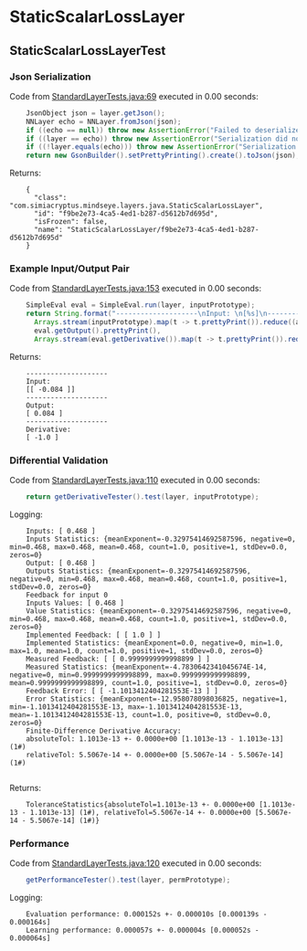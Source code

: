 # StaticScalarLossLayer
## StaticScalarLossLayerTest
### Json Serialization
Code from [StandardLayerTests.java:69](../../../../../../../src/main/java/com/simiacryptus/mindseye/test/StandardLayerTests.java#L69) executed in 0.00 seconds: 
```java
    JsonObject json = layer.getJson();
    NNLayer echo = NNLayer.fromJson(json);
    if ((echo == null)) throw new AssertionError("Failed to deserialize");
    if ((layer == echo)) throw new AssertionError("Serialization did not copy");
    if ((!layer.equals(echo))) throw new AssertionError("Serialization not equal");
    return new GsonBuilder().setPrettyPrinting().create().toJson(json);
```

Returns: 

```
    {
      "class": "com.simiacryptus.mindseye.layers.java.StaticScalarLossLayer",
      "id": "f9be2e73-4ca5-4ed1-b287-d5612b7d695d",
      "isFrozen": false,
      "name": "StaticScalarLossLayer/f9be2e73-4ca5-4ed1-b287-d5612b7d695d"
    }
```



### Example Input/Output Pair
Code from [StandardLayerTests.java:153](../../../../../../../src/main/java/com/simiacryptus/mindseye/test/StandardLayerTests.java#L153) executed in 0.00 seconds: 
```java
    SimpleEval eval = SimpleEval.run(layer, inputPrototype);
    return String.format("--------------------\nInput: \n[%s]\n--------------------\nOutput: \n%s\n--------------------\nDerivative: \n%s",
      Arrays.stream(inputPrototype).map(t -> t.prettyPrint()).reduce((a, b) -> a + ",\n" + b).get(),
      eval.getOutput().prettyPrint(),
      Arrays.stream(eval.getDerivative()).map(t -> t.prettyPrint()).reduce((a, b) -> a + ",\n" + b).get());
```

Returns: 

```
    --------------------
    Input: 
    [[ -0.084 ]]
    --------------------
    Output: 
    [ 0.084 ]
    --------------------
    Derivative: 
    [ -1.0 ]
```



### Differential Validation
Code from [StandardLayerTests.java:110](../../../../../../../src/main/java/com/simiacryptus/mindseye/test/StandardLayerTests.java#L110) executed in 0.00 seconds: 
```java
    return getDerivativeTester().test(layer, inputPrototype);
```
Logging: 
```
    Inputs: [ 0.468 ]
    Inputs Statistics: {meanExponent=-0.32975414692587596, negative=0, min=0.468, max=0.468, mean=0.468, count=1.0, positive=1, stdDev=0.0, zeros=0}
    Output: [ 0.468 ]
    Outputs Statistics: {meanExponent=-0.32975414692587596, negative=0, min=0.468, max=0.468, mean=0.468, count=1.0, positive=1, stdDev=0.0, zeros=0}
    Feedback for input 0
    Inputs Values: [ 0.468 ]
    Value Statistics: {meanExponent=-0.32975414692587596, negative=0, min=0.468, max=0.468, mean=0.468, count=1.0, positive=1, stdDev=0.0, zeros=0}
    Implemented Feedback: [ [ 1.0 ] ]
    Implemented Statistics: {meanExponent=0.0, negative=0, min=1.0, max=1.0, mean=1.0, count=1.0, positive=1, stdDev=0.0, zeros=0}
    Measured Feedback: [ [ 0.9999999999998899 ] ]
    Measured Statistics: {meanExponent=-4.7830642341045674E-14, negative=0, min=0.9999999999998899, max=0.9999999999998899, mean=0.9999999999998899, count=1.0, positive=1, stdDev=0.0, zeros=0}
    Feedback Error: [ [ -1.1013412404281553E-13 ] ]
    Error Statistics: {meanExponent=-12.958078098036825, negative=1, min=-1.1013412404281553E-13, max=-1.1013412404281553E-13, mean=-1.1013412404281553E-13, count=1.0, positive=0, stdDev=0.0, zeros=0}
    Finite-Difference Derivative Accuracy:
    absoluteTol: 1.1013e-13 +- 0.0000e+00 [1.1013e-13 - 1.1013e-13] (1#)
    relativeTol: 5.5067e-14 +- 0.0000e+00 [5.5067e-14 - 5.5067e-14] (1#)
    
```

Returns: 

```
    ToleranceStatistics{absoluteTol=1.1013e-13 +- 0.0000e+00 [1.1013e-13 - 1.1013e-13] (1#), relativeTol=5.5067e-14 +- 0.0000e+00 [5.5067e-14 - 5.5067e-14] (1#)}
```



### Performance
Code from [StandardLayerTests.java:120](../../../../../../../src/main/java/com/simiacryptus/mindseye/test/StandardLayerTests.java#L120) executed in 0.00 seconds: 
```java
    getPerformanceTester().test(layer, permPrototype);
```
Logging: 
```
    Evaluation performance: 0.000152s +- 0.000010s [0.000139s - 0.000164s]
    Learning performance: 0.000057s +- 0.000004s [0.000052s - 0.000064s]
    
```

